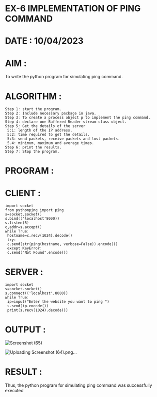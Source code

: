 # EX-6 IMPLEMENTATION OF PING COMMAND

# DATE : 10/04/2023

# AIM :
To write the python program for simulating ping command.

# ALGORITHM :
```
Step 1: start the program.
Step 2: Include necessary package in java.
Step 3: To create a process object p to implement the ping command.
Step 4: declare one Buffered Reader stream class object.
Step 5: Get the details of the server
 5:1: length of the IP address.
 5:2: time required to get the details.
 5:3: send packets, receive packets and lost packets.
 5.4: minimum, maximum and average times.
Step 6: print the results.
Step 7: Stop the program.

```
# PROGRAM :
# CLIENT :
```
import socket
from pythonping import ping
s=socket.socket()
s.bind(('localhost'8000))
s.listen(5)
c,addr=s.accept()
while True:
 hostname=c.recv(1024).decode()
 try:
 c.send(str(ping(hostname, verbose=False)).encode())
 except KeyError:
 c.send("Not Found".encode())

```

# SERVER :
```
import socket
s=socket.socket()
s.connect(('localhost',8000))
while True:
 ip=input("Enter the website you want to ping ")
 s.send(ip.encode())
 print(s.recv(1024).decode())
```

# OUTPUT :
![Screenshot (65)](https://github.com/ArpanBardhan/EX-6/assets/119405037/08f22bb4-2c5e-4e8e-b7cb-6d06d0233ff9)

![Uploading Screenshot (64).png…]()


# RESULT :
Thus, the python program for simulating ping command was successfully executed

